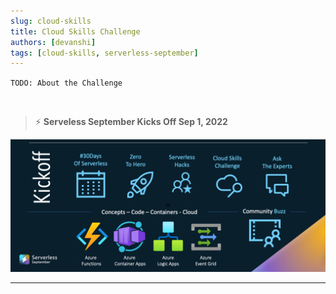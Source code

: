 ```yaml
---
slug: cloud-skills
title: Cloud Skills Challenge
authors: [devanshi]
tags: [cloud-skills, serverless-september]
---
```


`TODO: About the Challenge`

<br/>

> ⚡️ **Serveless September Kicks Off Sep 1, 2022**

![Campaign](../static/img/banners/post-kickoff.png)

---